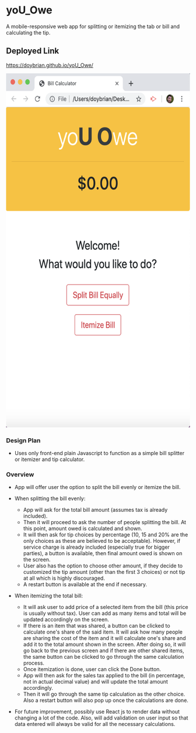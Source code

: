 # yoU_Owe
A mobile-responsive web app for splitting or itemizing the tab or bill and calculating the tip.

## Deployed Link
https://doybrian.github.io/yoU_Owe/

<img src="screenshot.png" width="600" height="968">

### Design Plan

* Uses only front-end plain Javascript to function as a simple bill splitter or itemizer and tip calculator.

### Overview

* App will offer user the option to split the bill evenly or itemize the bill.

* When splitting the bill evenly:
    - App will ask for the total bill amount (assumes tax is already included).
    - Then it will proceed to ask the number of people splitting the bill. At this point, amount owed is calculated and shown.
    - It will then ask for tip choices by percentage (10, 15 and 20% are the only choices as these are believed to be acceptable). However, if service charge is already included (especially true for bigger parties), a button is available, then final amount owed is shown on the screen.
    - User also has the option to choose other amount, if they decide to customized the tip amount (other than the first 3 choices) or not tip at all which is highly discouraged.
    - A restart button is available at the end if necessary.

* When itemizing the total bill:
    - It will ask user to add price of a selected item from the bill (this price is usually without tax). User can add as many items and total will be updated accordingly on the screen.
    - If there is an item that was shared, a button can be clicked to calculate one's share of the said item. It will ask how many people are sharing the cost of the item and it will calculate one's share and add it to the total amount shown in the screen. After doing so, it will go back to the previous screen and if there are other shared items, the same button can be clicked to go through the same calculation process.
    - Once itemization is done, user can click the Done button.
    - App will then ask for the sales tax applied to the bill (in percentage, not in actual decimal value) and will update the total amount accordingly.
    - Then it will go through the same tip calculation as the other choice. Also a restart button will also pop up once the calculations are done.

* For future improvement, possibly use React js to render data without changing a lot of the code. Also, will add validation on user input so that data entered will always be valid for all the necessary calculations.


